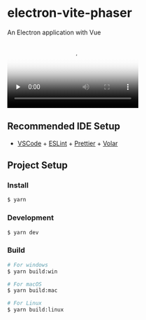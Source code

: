 # electron-vite-phaser

An Electron application with Vue

<video id="video" controls="" preload="none" poster="封面">
      <source id="mp4" src="https://github.com/ningbnii/electron-vite-phaser/raw/master/%E5%BD%95%E5%B1%8F.mp4" type="video/mp4">
</video>

## Recommended IDE Setup

- [VSCode](https://code.visualstudio.com/) + [ESLint](https://marketplace.visualstudio.com/items?itemName=dbaeumer.vscode-eslint) + [Prettier](https://marketplace.visualstudio.com/items?itemName=esbenp.prettier-vscode) + [Volar](https://marketplace.visualstudio.com/items?itemName=Vue.volar)

## Project Setup

### Install

```bash
$ yarn
```

### Development

```bash
$ yarn dev
```

### Build

```bash
# For windows
$ yarn build:win

# For macOS
$ yarn build:mac

# For Linux
$ yarn build:linux
```
